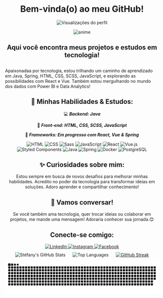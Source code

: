 <div align="center">
  <h1>Bem-vinda(o) ao meu GitHub!</h1>
  <div align="center">
  <img src="https://komarev.com/ghpvc/?username=stefanylopes28&color=brightgreen" alt="Visualizações do perfil"/>
</div>

  
  ![anime](https://i.giphy.com/media/O4avgwuWe45os/giphy.gif)


<h2><p>Aqui você encontra meus projetos e estudos em tecnologia!<h2></p>
</div>

Apaixonadaa por tecnologia, estou trilhando um caminho de aprendizado em Java, Spring, HTML, CSS, SCSS, JavaScript, e explorando as possibilidades com React e Vue. Também estou mergulhando no mundo dos dados com Power BI e Data Analytics!

<div align="center">
  <h2><strong>🚀 Minhas Habilidades & Estudos:</strong></h2>

  <p>💻 <em><strong>Backend: Java </strong></em></p>

  <p>🎨 <em><strong>Front-end: HTML, CSS, SCSS, JavaScript</strong></em></p>

  <p>🔧 <em><strong>Frameworks: Em progresso com React, Vue & Spring </strong></em></p>
</div>

<div align="center">
  
  <img src="https://cdn.jsdelivr.net/gh/devicons/devicon/icons/html5/html5-original.svg" alt="HTML" width="40" height="40"/>
  <img src="https://cdn.jsdelivr.net/gh/devicons/devicon/icons/css3/css3-original.svg" alt="CSS" width="40" height="40"/>
  <img src="https://cdn.jsdelivr.net/gh/devicons/devicon/icons/sass/sass-original.svg" alt="Sass" width="40" height="40"/>
  <img src="https://cdn.jsdelivr.net/gh/devicons/devicon/icons/javascript/javascript-original.svg" alt="JavaScript" width="40" height="40"/>
  <img src="https://cdn.jsdelivr.net/gh/devicons/devicon/icons/react/react-original.svg" alt="React" width="40" height="40"/>
  <img src="https://cdn.jsdelivr.net/gh/devicons/devicon/icons/vuejs/vuejs-original.svg" alt="Vue.js" width="40" height="40"/>
  <img src="https://cdn.jsdelivr.net/gh/devicons/devicon/icons/styledcomponents/styledcomponents-original.svg" alt="Styled Components" width="40" height="40"/>
  <img src="https://cdn.jsdelivr.net/gh/devicons/devicon/icons/java/java-original.svg" alt="Java" width="40" height="40"/>
  <img src="https://cdn.jsdelivr.net/gh/devicons/devicon/icons/spring/spring-original.svg" alt="Spring" width="40" height="40"/>
  <img src="https://cdn.jsdelivr.net/gh/devicons/devicon/icons/docker/docker-original.svg" alt="Docker" width="40" height="40"/>
  <img src="https://cdn.jsdelivr.net/gh/devicons/devicon/icons/postgresql/postgresql-original.svg" alt="PostgreSQL" width="40" height="40"/>
</div>


<div align="center">
<h2><strong>✨ Curiosidades sobre mim:</h2></strong>
Estou sempre em busca de novos desafios para melhorar minhas habilidades.
Acredito no poder da tecnologia para transformar ideias em soluções.
Adoro aprender e compartilhar conhecimento!
</div>

<div align="center">
<h2><strong>💬 Vamos conversar!</h2></strong>
<p>Se você também ama tecnologia, quer trocar ideias ou colaborar em projetos, me mande uma mensagem! Adoraria conhecer sua jornada.😊</p>


## Conecte-se comigo:

<div align="center">
  <a href="https://www.linkedin.com/in/st%C3%A9fany-lopes-27b484293/" target="_blank">
    <img src="https://upload.wikimedia.org/wikipedia/commons/c/ca/LinkedIn_logo_initials.png" alt="LinkedIn" width="40" height="40"/>
  </a>
  <a href="https://www.instagram.com/stefanyherculano/" target="_blank">
    <img src="https://upload.wikimedia.org/wikipedia/commons/a/a5/Instagram_icon.png" alt="Instagram" width="40" height="40"/>
  </a>
  <a href="https://www.facebook.com/profile.php?id=100079969084466&locale=pt_BR" target="_blank">
    <img src="https://upload.wikimedia.org/wikipedia/commons/5/51/Facebook_f_logo_%282019%29.svg" alt="Facebook" width="40" height="40"/>
  </a>
</div>


</div>

<div align="center">
  <img src="https://github-readme-stats.vercel.app/api?username=stefanylopes28&show_icons=true&theme=radical" alt="Stéfany's GitHub Stats" width="290" style="margin: 10px;"/>
  <img src="https://github-readme-stats.vercel.app/api/top-langs/?username=stefanylopes28&layout=compact&theme=radical" alt="Top Languages" width="260" style="margin: 10px;"/>

  <a href="https://git.io/streak-stats">
    <img src="https://streak-stats.demolab.com?user=stefanylopes28&theme=radical&date_format=M%20j%5B%2C%20Y%5D" alt="GitHub Streak" width="306" style="margin: 10px;"/>
  </a>
</div>

<div align="center">
  <img src="https://raw.githubusercontent.com/Stefanylopes28/snake-animation/output/github-contribution-grid-snake.svg" alt="Snake Game" />
</div>

